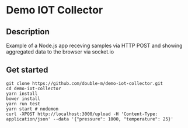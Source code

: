# Demo IOT Collector

## Description

Example of a Node.js app receving samples via HTTP POST and showing aggregated data to the browser via socket.io

## Get started

```
git clone https://github.com/double-m/demo-iot-collector.git
cd demo-iot-collector
yarn install
bower install
yarn run test
yarn start # nodemon
curl -XPOST http://localhost:3000/upload -H 'Content-Type: application/json' --data '{"pressure": 1000, "temperature": 25}'
```

